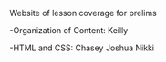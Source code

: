 Website of lesson coverage for prelims


-Organization of Content: Keilly


-HTML and CSS: Chasey
               Joshua
               Nikki